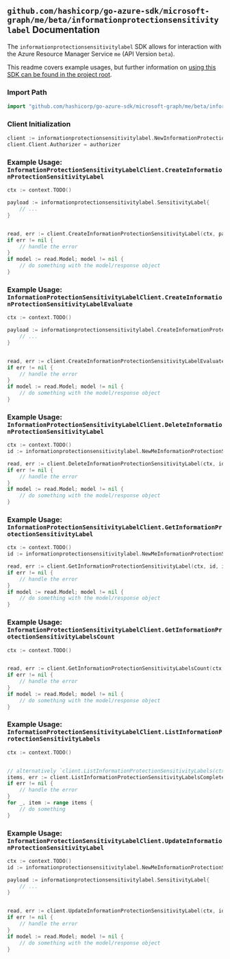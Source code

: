 
## `github.com/hashicorp/go-azure-sdk/microsoft-graph/me/beta/informationprotectionsensitivitylabel` Documentation

The `informationprotectionsensitivitylabel` SDK allows for interaction with the Azure Resource Manager Service `me` (API Version `beta`).

This readme covers example usages, but further information on [using this SDK can be found in the project root](https://github.com/hashicorp/go-azure-sdk/tree/main/docs).

### Import Path

```go
import "github.com/hashicorp/go-azure-sdk/microsoft-graph/me/beta/informationprotectionsensitivitylabel"
```


### Client Initialization

```go
client := informationprotectionsensitivitylabel.NewInformationProtectionSensitivityLabelClientWithBaseURI("https://management.azure.com")
client.Client.Authorizer = authorizer
```


### Example Usage: `InformationProtectionSensitivityLabelClient.CreateInformationProtectionSensitivityLabel`

```go
ctx := context.TODO()

payload := informationprotectionsensitivitylabel.SensitivityLabel{
	// ...
}


read, err := client.CreateInformationProtectionSensitivityLabel(ctx, payload)
if err != nil {
	// handle the error
}
if model := read.Model; model != nil {
	// do something with the model/response object
}
```


### Example Usage: `InformationProtectionSensitivityLabelClient.CreateInformationProtectionSensitivityLabelEvaluate`

```go
ctx := context.TODO()

payload := informationprotectionsensitivitylabel.CreateInformationProtectionSensitivityLabelEvaluateRequest{
	// ...
}


read, err := client.CreateInformationProtectionSensitivityLabelEvaluate(ctx, payload)
if err != nil {
	// handle the error
}
if model := read.Model; model != nil {
	// do something with the model/response object
}
```


### Example Usage: `InformationProtectionSensitivityLabelClient.DeleteInformationProtectionSensitivityLabel`

```go
ctx := context.TODO()
id := informationprotectionsensitivitylabel.NewMeInformationProtectionSensitivityLabelID("sensitivityLabelIdValue")

read, err := client.DeleteInformationProtectionSensitivityLabel(ctx, id, informationprotectionsensitivitylabel.DefaultDeleteInformationProtectionSensitivityLabelOperationOptions())
if err != nil {
	// handle the error
}
if model := read.Model; model != nil {
	// do something with the model/response object
}
```


### Example Usage: `InformationProtectionSensitivityLabelClient.GetInformationProtectionSensitivityLabel`

```go
ctx := context.TODO()
id := informationprotectionsensitivitylabel.NewMeInformationProtectionSensitivityLabelID("sensitivityLabelIdValue")

read, err := client.GetInformationProtectionSensitivityLabel(ctx, id, informationprotectionsensitivitylabel.DefaultGetInformationProtectionSensitivityLabelOperationOptions())
if err != nil {
	// handle the error
}
if model := read.Model; model != nil {
	// do something with the model/response object
}
```


### Example Usage: `InformationProtectionSensitivityLabelClient.GetInformationProtectionSensitivityLabelsCount`

```go
ctx := context.TODO()


read, err := client.GetInformationProtectionSensitivityLabelsCount(ctx, informationprotectionsensitivitylabel.DefaultGetInformationProtectionSensitivityLabelsCountOperationOptions())
if err != nil {
	// handle the error
}
if model := read.Model; model != nil {
	// do something with the model/response object
}
```


### Example Usage: `InformationProtectionSensitivityLabelClient.ListInformationProtectionSensitivityLabels`

```go
ctx := context.TODO()


// alternatively `client.ListInformationProtectionSensitivityLabels(ctx, informationprotectionsensitivitylabel.DefaultListInformationProtectionSensitivityLabelsOperationOptions())` can be used to do batched pagination
items, err := client.ListInformationProtectionSensitivityLabelsComplete(ctx, informationprotectionsensitivitylabel.DefaultListInformationProtectionSensitivityLabelsOperationOptions())
if err != nil {
	// handle the error
}
for _, item := range items {
	// do something
}
```


### Example Usage: `InformationProtectionSensitivityLabelClient.UpdateInformationProtectionSensitivityLabel`

```go
ctx := context.TODO()
id := informationprotectionsensitivitylabel.NewMeInformationProtectionSensitivityLabelID("sensitivityLabelIdValue")

payload := informationprotectionsensitivitylabel.SensitivityLabel{
	// ...
}


read, err := client.UpdateInformationProtectionSensitivityLabel(ctx, id, payload)
if err != nil {
	// handle the error
}
if model := read.Model; model != nil {
	// do something with the model/response object
}
```
